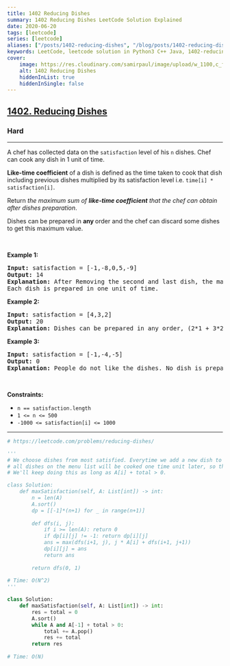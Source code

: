 ```yaml
---
title: 1402 Reducing Dishes
summary: 1402 Reducing Dishes LeetCode Solution Explained
date: 2020-06-20
tags: [leetcode]
series: [leetcode]
aliases: ["/posts/1402-reducing-dishes", "/blog/posts/1402-reducing-dishes", "/1402-reducing-dishes"]
keywords: LeetCode, leetcode solution in Python3 C++ Java, 1402-reducing-dishes solution
cover:
    image: https://res.cloudinary.com/samirpaul/image/upload/w_1100,c_fit,co_rgb:FFFFFF,l_text:Arial_70_bold:1402 Reducing Dishes/problem-solving.webp
    alt: 1402 Reducing Dishes
    hiddenInList: true
    hiddenInSingle: false
---
```



<h2><a href="https://leetcode.com/problems/reducing-dishes/">1402. Reducing Dishes</a></h2><h3>Hard</h3><hr><div><p>A chef has collected data on the <code>satisfaction</code> level of his <code>n</code> dishes. Chef can cook any dish in 1 unit of time.</p>

<p><strong>Like-time coefficient</strong> of a dish is defined as the time taken to cook that dish including previous dishes multiplied by its satisfaction level i.e. <code>time[i] * satisfaction[i]</code>.</p>

<p>Return <em>the maximum sum of <strong>like-time coefficient</strong> that the chef can obtain after dishes preparation</em>.</p>

<p>Dishes can be prepared in <strong>any </strong>order and the chef can discard some dishes to get this maximum value.</p>

<p>&nbsp;</p>
<p><strong class="example">Example 1:</strong></p>

<pre><strong>Input:</strong> satisfaction = [-1,-8,0,5,-9]
<strong>Output:</strong> 14
<strong>Explanation:</strong> After Removing the second and last dish, the maximum total <strong>like-time coefficient</strong> will be equal to (-1*1 + 0*2 + 5*3 = 14).
Each dish is prepared in one unit of time.</pre>

<p><strong class="example">Example 2:</strong></p>

<pre><strong>Input:</strong> satisfaction = [4,3,2]
<strong>Output:</strong> 20
<strong>Explanation:</strong> Dishes can be prepared in any order, (2*1 + 3*2 + 4*3 = 20)
</pre>

<p><strong class="example">Example 3:</strong></p>

<pre><strong>Input:</strong> satisfaction = [-1,-4,-5]
<strong>Output:</strong> 0
<strong>Explanation:</strong> People do not like the dishes. No dish is prepared.
</pre>

<p>&nbsp;</p>
<p><strong>Constraints:</strong></p>

<ul>
	<li><code>n == satisfaction.length</code></li>
	<li><code>1 &lt;= n &lt;= 500</code></li>
	<li><code>-1000 &lt;= satisfaction[i] &lt;= 1000</code></li>
</ul>
</div>

---




```python
# https://leetcode.com/problems/reducing-dishes/

'''
# We choose dishes from most satisfied. Everytime we add a new dish to the menu list, 
# all dishes on the menu list will be cooked one time unit later, so the result += total satisfaction on the list.
# We'll keep doing this as long as A[i] + total > 0.

class Solution:
    def maxSatisfaction(self, A: List[int]) -> int:
        n = len(A)
        A.sort()
        dp = [[-1]*(n+1) for _ in range(n+1)]
        
        def dfs(i, j):
            if i >= len(A): return 0
            if dp[i][j] != -1: return dp[i][j]
            ans = max(dfs(i+1, j), j * A[i] + dfs(i+1, j+1))
            dp[i][j] = ans
            return ans
        
        return dfs(0, 1)
    
# Time: O(N^2)
'''

class Solution:
    def maxSatisfaction(self, A: List[int]) -> int:
        res = total = 0
        A.sort()
        while A and A[-1] + total > 0:
            total += A.pop()
            res += total
        return res
      
# Time: O(N)
```
